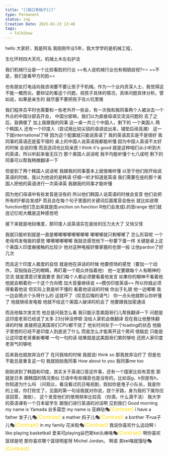 ```yaml
---
title: "[[脱口秀稿子1]]"
type: Permanent
status: ing
Creation Date: 2025-02-23 13:48
tags:
  - TalkShow
---
```

hello 大家好，我是阿岛
我刚刚毕业5年，我大学学的是机械工程，

生化环材四大天坑，机械土木左右护法

我们机械行业是一个比较看脸的行业
==有人说机械行业也有相貌歧视?==
==不是，我们是看甲方的脸==

也有朋友打电话向我咨询要不要让孩子干机械。作为一个业内资深人士，我觉得这不能一概而论。要辩证的看这个问题，视孩子具体的情况，具体问题具体分析。譬如说，如果是亲生的
就尽量不要把孩子往火坑里推

我们程序员平时也需要和一些老外开一些会，有一次我和我同事两个人被派去一个外企的中国分部去开会，
中国分部嘛，我们以为直接母语交流没问题的
去了之后，我俩傻了
加上我跟我的同事
这一桌一共三个中国人，剩下的
一个美国人
两个韩国人
还有一个印度人（尝试用比较尖锐的语调说出来，铺垫后续高潮）
这一下就international了呀
因为这个配置就只能说英语了
我的英语其实是不是很好
我同事的英语还是蛮不错的
桌上的中国人说英语我都能听懂
因为中国人英语不太好的时候
会说的慢
而且选词也比较亲民
I think it's good
就是这种咱们从小听到大的英语，所以听起来毫无压力
那个美国人说话呢
我平均能听懂个七八成吧
剩下的同事可以帮我稍微翻译一下

但是到了两个韩国人说话呢
我跟我的同事基本上就很难听懂
以至于他们刚开始说英语的时候，我以为他说的是韩语
仔细一听才知道是英语
我们需要在座的那个美国人把他的英语进行一次英译英
我跟我的同事才能听懂

因为他们母语中有些发音是没有的
所以他们韩国人说英语的时候会变音
他们会把所有的F都会发成P
而且会在每个句子里面的关键词后面尾音会拖长
就比如说嗯function他们念出来就是庞unction on function
R他们会发成L的音range
他们就连记忆呃大概是这种感觉吧

接下来就是地狱难度，那印度人说英语实在是给的压力太大了
又快又怪

我就只能听到就是一直是嘟嘟嘟嘟嘟嘟嘟嘟
嘟嘟嘟就只剩嘟嘟了
怎么形容呢
一个老母鸡发电报的感觉
嘟嘟嘟嘟嘟嘟
我就总感觉他下一秒要下蛋一样
关键是桌上这个美国人印度裔接触的比较少
他对这种电报好像掌握的也很一般
让他pardon了好几次

而且这个印度人极度的自信
就是他在讲话的时候
他要控场的感觉（要加一个动作，双指指自己的眼睛，再盯着一个观众并指着他）
他一定要跟每个人有眼神的交流
就是潜意识里面要求
我们每个人都必须要看着他发言
如果你的眼神不看着他
他就会朝着你一个这个方向嗯
加大音量继续说
==模仿印度英语==
所以你就必须得看着他说
但实际上我是听不懂的
看着他说话的时候
你出于礼貌
他一边嘟嘟
我一边会嗯点个头呀什么的
这就坏了（叹息后悔的语气）
你一点头他就默认你听懂了
他就继续发电报
他就不给这个美国人破译的机会了
他要跟我加密通话

而且他每次发言完
他总是问我怎么看
我只能示意美国哥们儿帮我翻译一下
问题是这印度老哥已经说了太多
23分钟没停顿
没给人家机会做翻译
现在我让他整体翻译的时候
直接把这美国哥们CPU都干烧了
他长时间处于一个loading的状态
他脑子里想的已经不是印度人到底说了什么
而是怎么才能离开这个房间
很尴尬
只能是让这印度老哥重新嘟嘟
一句一句的读
结果就是这美国哥们累的够呛
还把人家印度老哥气的够呛

后来我也就放弃治疗了
在问我啥的时候
我就说i think so
那我放弃治疗了
但是也不能总是重复这一句
我就拍拍我同事
How about to you
我同事me too

刚刚讲到了韩国和印度，其实关于英语口音这件事，还有一个国家比较有意思
那就是日本
跟韩国的情况类似
日语中有些辅音也是没有的，比如说g、k但是有h，你知道为什么吗
（问观众，看没看过抗日电视剧，假如你是鬼子小队长，我是你的上级，你打败仗了，见面的第一句话我就对你说，拔个牙路，身为我的下属你应该回答，海依），
这个发音他们的使用频率比较高
（你滴，什么滴干活）
我大学的英语课有一个日本留学生
跟我们进行英语的对话啊
见到我们
Good morning my name is Yamada 谷多莫您 my name is 亚麻哒🎭<font color=#FFD700 size=3>(Contrast)</font>
i have a father 发子儿🎭<font color=#FFD700 size=3>(Contrast)</font>
a mather 妈子儿🎭<font color=#FFD700 size=3>(Contrast)</font>
a borther 不rua子儿🎭<font color=#FFD700 size=3>(Contrast)</font>
in my family 花米粒🎭<font color=#FFD700 size=3>(Contrast)</font>
我说你喜欢什么运动啊
i like playing basketball    爱来可playing谷巴斯kei头棒咯🎭<font color=#FFD700 size=3>(Contrast)</font>
啊你喜欢篮球是吧
那你喜欢哪个篮球明星呀
Michel Jordan。    啊诺 卖kei咯就饿哒🎭<font color=#FFD700 size=3>(Contrast)</font>

